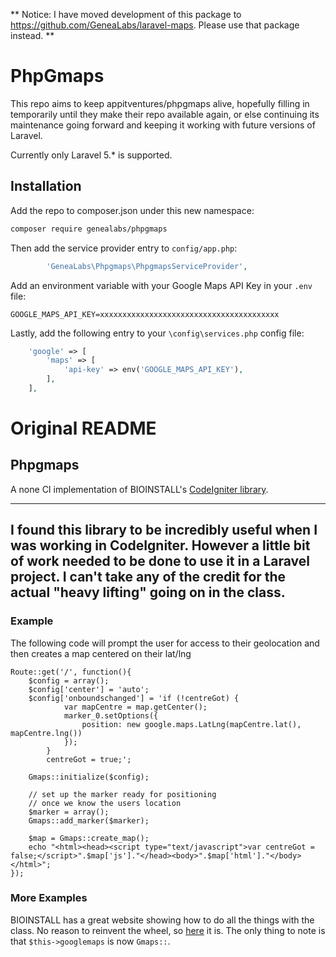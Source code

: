 ** Notice: I have moved development of this package to https://github.com/GeneaLabs/laravel-maps. Please use that package instead. **

# PhpGmaps
This repo aims to keep appitventures/phpgmaps alive, hopefully filling in temporarily until they make their repo
available again, or else continuing its maintenance going forward and keeping it working with future versions of
Laravel.

Currently only Laravel 5.* is supported.

## Installation
Add the repo to composer.json under this new namespace:
```sh
composer require genealabs/phpgmaps
```

Then add the service provider entry to `config/app.php`:
```php
        'GeneaLabs\Phpgmaps\PhpgmapsServiceProvider',
```

Add an environment variable with your Google Maps API Key in your `.env` file:
```
GOOGLE_MAPS_API_KEY=xxxxxxxxxxxxxxxxxxxxxxxxxxxxxxxxxxxxxxxx
```

Lastly, add the following entry to your `\config\services.php` config file:
```php
    'google' => [
        'maps' => [
            'api-key' => env('GOOGLE_MAPS_API_KEY'),
        ],
    ],
```

# Original README
## Phpgmaps
A none CI implementation of BIOINSTALL's [CodeIgniter library](http://github.com/BIOSTALL/CodeIgniter-Google-Maps-V3-API-Library).

---
I found this library to be incredibly useful when I was working in CodeIgniter. However a little bit of work needed to be done to use it in a Laravel project. I can't take any of the credit for the actual "heavy lifting" going on in the class.
---

### Example
The following code will prompt the user for access to their geolocation and then creates a map centered on their lat/lng

    Route::get('/', function(){
        $config = array();
        $config['center'] = 'auto';
        $config['onboundschanged'] = 'if (!centreGot) {
                var mapCentre = map.getCenter();
                marker_0.setOptions({
                    position: new google.maps.LatLng(mapCentre.lat(), mapCentre.lng())
                });
            }
            centreGot = true;';

        Gmaps::initialize($config);

        // set up the marker ready for positioning
        // once we know the users location
        $marker = array();
        Gmaps::add_marker($marker);

        $map = Gmaps::create_map();
        echo "<html><head><script type="text/javascript">var centreGot = false;</script>".$map['js']."</head><body>".$map['html']."</body></html>";
    });

### More Examples
BIOINSTALL has a great website showing how to do all the things with the class. No reason to reinvent the wheel, so [here](http://biostall.com/demos/google-maps-v3-api-codeigniter-library/) it is. The only thing to note is that `$this->googlemaps` is now `Gmaps::`.
